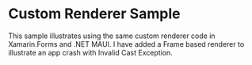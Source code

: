 # Custom Renderer Sample

This sample illustrates using the same custom renderer code in Xamarin.Forms and .NET MAUI.
I have added a Frame based renderer to illustrate an app crash with Invalid Cast Exception.
